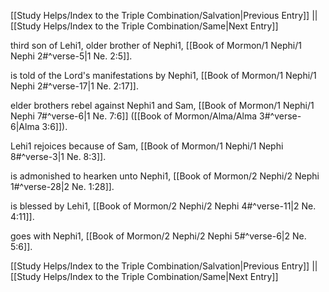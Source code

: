 [[Study Helps/Index to the Triple Combination/Salvation|Previous Entry]]  ||  [[Study Helps/Index to the Triple Combination/Same|Next Entry]]

 third son of Lehi1, older brother of Nephi1, [[Book of Mormon/1 Nephi/1 Nephi 2#^verse-5|1 Ne. 2:5]].

 is told of the Lord's manifestations by Nephi1, [[Book of Mormon/1 Nephi/1 Nephi 2#^verse-17|1 Ne. 2:17]].

 elder brothers rebel against Nephi1 and Sam, [[Book of Mormon/1 Nephi/1 Nephi 7#^verse-6|1 Ne. 7:6]] ([[Book of Mormon/Alma/Alma 3#^verse-6|Alma 3:6]]).

 Lehi1 rejoices because of Sam, [[Book of Mormon/1 Nephi/1 Nephi 8#^verse-3|1 Ne. 8:3]].

 is admonished to hearken unto Nephi1, [[Book of Mormon/2 Nephi/2 Nephi 1#^verse-28|2 Ne. 1:28]].

 is blessed by Lehi1, [[Book of Mormon/2 Nephi/2 Nephi 4#^verse-11|2 Ne. 4:11]].

 goes with Nephi1, [[Book of Mormon/2 Nephi/2 Nephi 5#^verse-6|2 Ne. 5:6]].

[[Study Helps/Index to the Triple Combination/Salvation|Previous Entry]]  ||  [[Study Helps/Index to the Triple Combination/Same|Next Entry]]